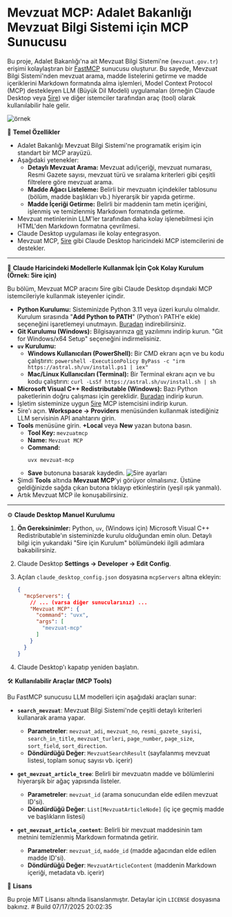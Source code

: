 # Mevzuat MCP: Adalet Bakanlığı Mevzuat Bilgi Sistemi için MCP Sunucusu

Bu proje, Adalet Bakanlığı'na ait Mevzuat Bilgi Sistemi'ne (`mevzuat.gov.tr`) erişimi kolaylaştıran bir [FastMCP](https://gofastmcp.com/) sunucusu oluşturur. Bu sayede, Mevzuat Bilgi Sistemi'nden mevzuat arama, madde listelerini getirme ve madde içeriklerini Markdown formatında alma işlemleri, Model Context Protocol (MCP) destekleyen LLM (Büyük Dil Modeli) uygulamaları (örneğin Claude Desktop veya [5ire](https://5ire.app)) ve diğer istemciler tarafından araç (tool) olarak kullanılabilir hale gelir.

![örnek](./ornek.png)

🎯 **Temel Özellikler**

* Adalet Bakanlığı Mevzuat Bilgi Sistemi'ne programatik erişim için standart bir MCP arayüzü.
* Aşağıdaki yetenekler:
    * **Detaylı Mevzuat Arama:** Mevzuat adı/içeriği, mevzuat numarası, Resmi Gazete sayısı, mevzuat türü ve sıralama kriterleri gibi çeşitli filtrelere göre mevzuat arama.
    * **Madde Ağacı Listeleme:** Belirli bir mevzuatın içindekiler tablosunu (bölüm, madde başlıkları vb.) hiyerarşik bir yapıda getirme.
    * **Madde İçeriği Getirme:** Belirli bir maddenin tam metin içeriğini, işlenmiş ve temizlenmiş Markdown formatında getirme.
* Mevzuat metinlerinin LLM'ler tarafından daha kolay işlenebilmesi için HTML'den Markdown formatına çevrilmesi.
* Claude Desktop uygulaması ile kolay entegrasyon.
* Mevzuat MCP, [5ire](https://5ire.app) gibi Claude Desktop haricindeki MCP istemcilerini de destekler.

---
🚀 **Claude Haricindeki Modellerle Kullanmak İçin Çok Kolay Kurulum (Örnek: 5ire için)**

Bu bölüm, Mevzuat MCP aracını 5ire gibi Claude Desktop dışındaki MCP istemcileriyle kullanmak isteyenler içindir.

* **Python Kurulumu:** Sisteminizde Python 3.11 veya üzeri kurulu olmalıdır. Kurulum sırasında "**Add Python to PATH**" (Python'ı PATH'e ekle) seçeneğini işaretlemeyi unutmayın. [Buradan](https://www.python.org/downloads/) indirebilirsiniz.
* **Git Kurulumu (Windows):** Bilgisayarınıza [git](https://git-scm.com/downloads/win) yazılımını indirip kurun. "Git for Windows/x64 Setup" seçeneğini indirmelisiniz.
* **`uv` Kurulumu:**
    * **Windows Kullanıcıları (PowerShell):** Bir CMD ekranı açın ve bu kodu çalıştırın: `powershell -ExecutionPolicy ByPass -c "irm https://astral.sh/uv/install.ps1 | iex"`
    * **Mac/Linux Kullanıcıları (Terminal):** Bir Terminal ekranı açın ve bu kodu çalıştırın: `curl -LsSf https://astral.sh/uv/install.sh | sh`
* **Microsoft Visual C++ Redistributable (Windows):** Bazı Python paketlerinin doğru çalışması için gereklidir. [Buradan](https://learn.microsoft.com/en-us/cpp/windows/latest-supported-vc-redist?view=msvc-170) indirip kurun.
* İşletim sisteminize uygun [5ire](https://5ire.app) MCP istemcisini indirip kurun.
* 5ire'ı açın. **Workspace -> Providers** menüsünden kullanmak istediğiniz LLM servisinin API anahtarını girin.
* **Tools** menüsüne girin. **+Local** veya **New** yazan butona basın.
    * **Tool Key:** `mevzuatmcp`
    * **Name:** `Mevzuat MCP`
    * **Command:**
        ```
        uvx mevzuat-mcp
        ```
    * **Save** butonuna basarak kaydedin.
![5ire ayarları](./5ire-settings.png)
* Şimdi **Tools** altında **Mevzuat MCP**'yi görüyor olmalısınız. Üstüne geldiğinizde sağda çıkan butona tıklayıp etkinleştirin (yeşil ışık yanmalı).
* Artık Mevzuat MCP ile konuşabilirsiniz.

---
⚙️ **Claude Desktop Manuel Kurulumu**


1.  **Ön Gereksinimler:** Python, `uv`, (Windows için) Microsoft Visual C++ Redistributable'ın sisteminizde kurulu olduğundan emin olun. Detaylı bilgi için yukarıdaki "5ire için Kurulum" bölümündeki ilgili adımlara bakabilirsiniz.
2.  Claude Desktop **Settings -> Developer -> Edit Config**.
3.  Açılan `claude_desktop_config.json` dosyasına `mcpServers` altına ekleyin:

    ```json
    {
      "mcpServers": {
        // ... (varsa diğer sunucularınız) ...
        "Mevzuat MCP": {
          "command": "uvx",
          "args": [
            "mevzuat-mcp"
          ]
        }
      }
    }
    ```
4.  Claude Desktop'ı kapatıp yeniden başlatın.

🛠️ **Kullanılabilir Araçlar (MCP Tools)**

Bu FastMCP sunucusu LLM modelleri için aşağıdaki araçları sunar:

* **`search_mevzuat`**: Mevzuat Bilgi Sistemi'nde çeşitli detaylı kriterleri kullanarak arama yapar.
    * **Parametreler**: `mevzuat_adi`, `mevzuat_no`, `resmi_gazete_sayisi`, `search_in_title`, `mevzuat_turleri`, `page_number`, `page_size`, `sort_field`, `sort_direction`.
    * **Döndürdüğü Değer**: `MevzuatSearchResult` (sayfalanmış mevzuat listesi, toplam sonuç sayısı vb. içerir)

* **`get_mevzuat_article_tree`**: Belirli bir mevzuatın madde ve bölümlerini hiyerarşik bir ağaç yapısında listeler.
    * **Parametreler**: `mevzuat_id` (arama sonucundan elde edilen mevzuat ID'si).
    * **Döndürdüğü Değer**: `List[MevzuatArticleNode]` (iç içe geçmiş madde ve başlıkların listesi)

* **`get_mevzuat_article_content`**: Belirli bir mevzuat maddesinin tam metnini temizlenmiş Markdown formatında getirir.
    * **Parametreler**: `mevzuat_id`, `madde_id` (madde ağacından elde edilen madde ID'si).
    * **Döndürdüğü Değer**: `MevzuatArticleContent` (maddenin Markdown içeriği, metadata vb. içerir)

📜 **Lisans**

Bu proje MIT Lisansı altında lisanslanmıştır. Detaylar için `LICENSE` dosyasına bakınız.
#   B u i l d   0 7 / 1 7 / 2 0 2 5   2 0 : 0 2 : 3 5  
 